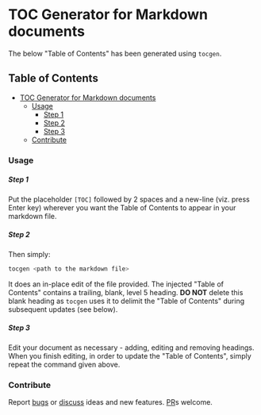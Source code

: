 # TOC Generator for Markdown documents

The below "Table of Contents" has been generated using `tocgen`.

## Table of Contents  
  - [TOC Generator for Markdown documents](#toc-generator-for-markdown-documents)  
      - [Usage](#usage)  
          - [Step 1](#step-1)  
          - [Step 2](#step-2)  
          - [Step 3](#step-3)  
      - [Contribute](#contribute)  
#####   

### Usage

##### Step 1

Put the placeholder `[TOC]` followed by 2 spaces and a new-line (viz. press Enter key) wherever you want the Table of Contents to appear in your markdown file.

##### Step 2

Then simply:

```bash
tocgen <path to the markdown file>
```

It does an in-place edit of the file provided. The injected "Table of Contents" contains a trailing, blank, level 5 heading. **DO NOT** delete this blank heading as `tocgen` uses it to delimit the "Table of Contents" during subsequent updates (see below).

##### Step 3

Edit your document as necessary - adding, editing and removing headings. When you finish editing, in order to update the "Table of Contents", simply repeat the command given above.

### Contribute

Report [bugs](https://github.com/SomajitDey/tocgen/issues) or [discuss](https://github.com/SomajitDey/tocgen/discussions) ideas and new features. [PR](https://github.com/SomajitDey/tocgen/pulls)s welcome.


